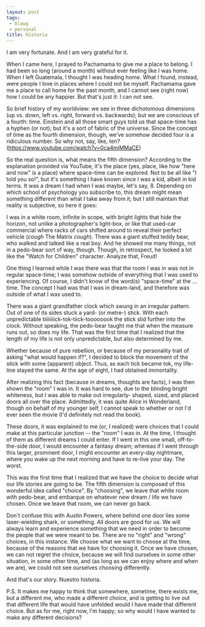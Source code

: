 ```yaml
---
layout: post
tags:
 - blawg
 - personal
title: Historia
---
```


I am very fortunate. And I am very grateful for it.

When I came here, I prayed to Pachamama to give me a place to belong. I
had been so long (around a month) without ever feeling like I was home.
When I left Guatemala, I thought I was heading home. What I found,
instead, were people I love in places where I could not be myself.
Pachamama gave me a place to call home for the past month, and I cannot
see (right now) how I could be any happier. But that's just it: I can
not see.

So brief history of my worldview: we see in three dichotomous dimensions
(up vs. down, left vs. right, forward vs. backwards); but we are
conscious of a fourth: time. Einstein and all those smart guys told us
that space-time has a hyphen (or not); but it's a sort of fabric of the
universe. Since the concept of time as the fourth dimension, though,
we've somehow decided four is a ridiculous number. So why not, say,
like, ten? (https://www.youtube.com/watch?v=0ca4miMMaCE)

So the real question is, what means the fifth dimension? According to
the explanation provided via YouTube, it's the place (yes, place, like
how "here and now" is a place) where space-time can be explored. Not to
be all like "I told you so!", but it's something I have known since I
was a kid, albeit in kid terms. It was a dream I had when I was maybe,
let's say, 8. Depending on which school of psychology you subscribe to,
this dream might mean something different than what I take away from it;
but I still maintain that reality is subjective, so here it goes:

I was in a white room, infinite in scope, with bright lights that hide
the horizon, not unlike a photographer's light-box, or like that
used-car commercial where racks of cars shifted around to reveal their
perfect vehicle (*cough* The Matrix *cough*). There was a giant stuffed teddy bear, who walked and
talked like a real boy. And he showed me many things, not in a pedo-bear
sort of way, though. Though, in retrospect, he looked a lot like the
"Watch for Children" character. Analyze that, Freud!

One thing I learned while I was there was that the
room I was in was not in regular space-time; I was somehow outside of
everything that I was used to experiencing. Of course, I didn't know of
the word(s) "space-time" at the ... time. The concept I had was that I
was in dream-land, and therefore was outside of what I was used to.

There was a
giant grandfather clock which swung in an irregular pattern. Out of one
of its sides stuck a yard- (or metre-) stick. With each unpredictable
tiiiiiiiick-tok-tiick-toooooook the stick slid further into the clock.
Without speaking, the pedo-bear taught me that when the measure runs
out, so does my life. That was the first time that I realized that the
length of my life is not only unpredictable, but also determined by me.

Whether because of pure rebellion, or because of my personality trait of
asking "what would happen if?", I decided to block the movement of the
stick with some (apparent) object. Thus, as each tick became tok, my
life-line stayed the same. At the age of eight, I had obtained
immortality.

After realizing this fact (because in dreams, thoughts are facts), I was
then shown the "room" I was in. It was hard to see, due to the blinding
bright whiteness, but I was able to make out irregularly- shaped, sized,
and placed doors all over the place. Admittedly, it was quite Alice in
Wonderland, though on behalf of my younger self, I cannot speak to
whether or not I'd ever seen the movie (I'd definitely not read the
book).

These doors, it was explained to me (or, I realized) were choices that I
could make at this particular junction -- the "room" I was in. At the
time, I thought of them as different dreams I could enter. If I went in
this one small, off-to-the-side door, I would encounter a fantasy dream;
whereas if I went through this larger, prominent door, I might encounter
an every-day nightmare, where you wake up the next morning and have to
re-live your day. The worst.

This was the first time that I realized that we have the choice to
decide what our life stories are going to be. The fifth dimension is
composed of this wonderful idea called "choice". By "choosing", we leave
that white room with pedo-bear, and embarque on whatever new dream /
life we have chosen. Once we leave that room, we can never go back.

Don't confuse this with Austin Powers, where behind one door lies some
laser-wielding shark, or something. All doors are good for us. We will
always learn and experience something that we need in order to become
the people that we were meant to be. There are no "right" and "wrong"
choices, in this instance. We choose what we want to choose at the time,
because of the reasons that we have for choosing it. Once we have
chosen, we can not regret the choice, because we will find ourselves in
some other situation, in some other time, and (as long as we can enjoy
where and when we are), we could not see ourselves choosing differently.

And that's our story. Nuestro historia.

P.S. It makes me happy to think that somewhere, sometime, there exists
me, but a different me, who made a different choice, and is getting to
live out that different life that would have unfolded would I have made
that different choice. But as for me, right now, I'm happy; so why would
I have wanted to make any different decisions?





